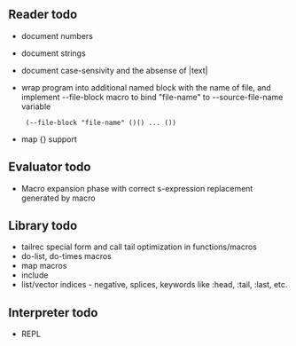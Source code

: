 Reader todo
-----------
 
 - document numbers
 - document strings
 - document case-sensivity and the absense of |text|
 - wrap program into additional named block with the name of file, and implement --file-block macro to
   bind "file-name" to --source-file-name variable

        (--file-block "file-name" ()() ... ())
 - map {} support

 
Evaluator todo
--------------
 
 - Macro expansion phase with correct s-expression replacement generated by macro

Library todo
------------

 - tailrec special form and call tail optimization in functions/macros
 - do-list, do-times macros
 - map macros
 - include
 - list/vector indices - negative, splices, keywords like :head, :tail, :last, etc.

Interpreter todo
----------------

 - REPL